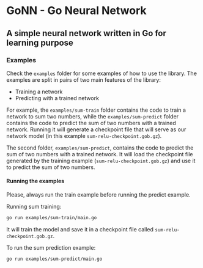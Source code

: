 # GoNN - Go Neural Network
## A simple neural network written in Go for learning purpose

### Examples

Check the `examples` folder for some examples of how to use the library.
The examples are split in pairs of two main features of the library:

- Training a network
- Predicting with a trained network

For example, the `examples/sum-train` folder contains the code to train a network to sum two numbers, while the `examples/sum-predict` folder contains the code to predict the sum of two numbers with a trained network.
Running it will generate a checkpoint file that will serve as our network model (in this example `sum-relu-checkpoint.gob.gz`).

The second folder, `examples/sum-predict`, contains the code to predict the sum of two numbers with a trained network.
It will load the checkpoint file generated by the training example (`sum-relu-checkpoint.gob.gz`) and use it to predict the sum of two numbers.

#### Running the examples

Please, always run the train example before running the predict example.

Running sum training:
```bash
go run examples/sum-train/main.go
```

It will train the model and save it in a checkpoint file called `sum-relu-checkpoint.gob.gz`.

To run the sum prediction example:
```bash
go run examples/sum-predict/main.go
```
